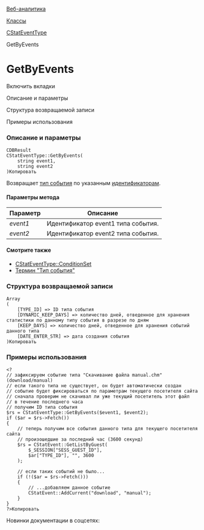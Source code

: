 [Веб-аналитика](/api_help/statistic/index.php)

[Классы](/api_help/statistic/classes/index.php)

[CStatEventType](/api_help/statistic/classes/cstateventtype/index.php)

GetByEvents

GetByEvents
===========

Включить вкладки

Описание и параметры

Структура возвращаемой записи

Примеры использования

### Описание и параметры

```
CDBResult
CStatEventType::GetByEvents(
	string event1,
	string event2
)Копировать
```

Возвращает [тип события](/api_help/statistic/terms.php#event_type) по указанным [идентификаторам](/api_help/statistic/terms.php#event_type_id).

#### Параметры метода

| Параметр | Описание |
| --- | --- |
| *event1* | Идентификатор event1 типа события. |
| *event2* | Идентификатор event2 типа события. |

#### Смотрите также

* [CStatEventType::ConditionSet](/api_help/statistic/classes/cstateventtype/conditionset.php)
* [Термин "Тип события"](/api_help/statistic/terms.php#event_type)

### Структура возвращаемой записи

```
Array
(
	[TYPE_ID] => ID типа события
	[DYNAMIC_KEEP_DAYS] => количество дней, отведенное для хранения статистики по данному типу события в разрезе по дням
	[KEEP_DAYS] => количество дней, отведенное для хранения событий данного типа
	[DATE_ENTER_STR] => дата создания события
)Копировать
```

### Примеры использования

```
<?
// зафиксируем событие типа "Скачивание файла manual.chm" (download/manual)
// если такого типа не существует, он будет автоматически создан
// событие будет фиксироваться по параметрам текущего посетителя сайта
// сначала проверим не скачивал ли уже текущий посетитель этот файл
// в течение последнего часа
// получим ID типа события
$rs = CStatEventType::GetByEvents($event1, $event2);
if ($ar = $rs->Fetch())
{
	// теперь получим все события данного типа для текущего посетителя сайта
	// произошедшие за последний час (3600 секунд)
	$rs = CStatEvent::GetListByGuest(
		$_SESSION["SESS_GUEST_ID"], 
		$ar["TYPE_ID"], "", 3600
	);
    
	// если таких событий не было...
	if (!($ar = $rs->Fetch()))
	{
		// ...добавляем данное событие
		CStatEvent::AddCurrent("download", "manual");
	}
}
?>Копировать
```

Новинки документации в соцсетях: